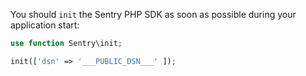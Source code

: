 

You should `init` the Sentry PHP SDK as soon as possible during your application start:

```php
use function Sentry\init;

init(['dsn' => '___PUBLIC_DSN___' ]);
```
